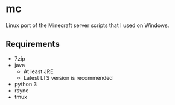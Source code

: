 # mc

Linux port of the Minecraft server scripts that I used on Windows.

## Requirements

- 7zip
- java
  - At least JRE
  - Latest LTS version is recommended
- python 3
- rsync
- tmux
